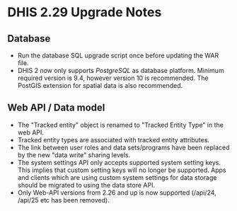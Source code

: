 # DHIS 2.29 Upgrade Notes

## Database

- Run the database SQL upgrade script once before updating the WAR file.
- DHIS 2 now only supports *PostgreSQL* as database platform. Minimum required version is 9.4, however version 10 is recommended. The PostGIS extension for spatial data is also recommended.

## Web API / Data model

- The "Tracked entity" object is renamed to "Tracked Entity Type" in the web API.
- Tracked entity types are associated with tracked entity attributes.
- The link between user roles and data sets/programs have been replaced by the new "data write" sharing levels.
- The system settings API only accepts supported system setting keys. This implies that custom setting keys will no longer be supported. Apps and clients which are using custom system settings for data storage should be migrated to using the data store API.
- Only Web-API versions from 2.26 and up is now supported (/api/24, /api/25 etc has been removed).
